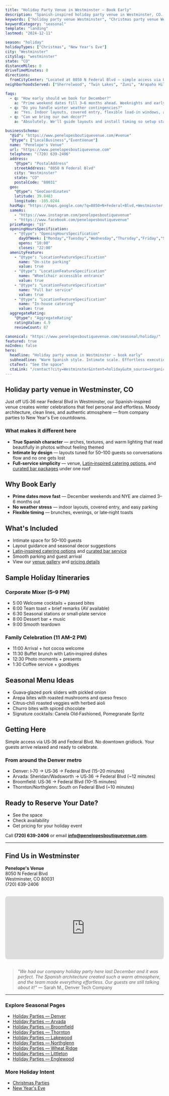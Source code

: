 ```yaml
---
title: "Holiday Party Venue in Westminster — Book Early"
description: "Spanish-inspired holiday party venue in Westminster, CO. Intimate space for 50-100 guests, easy parking, warm modern style. Dates fill fast."
keywords: ["holiday party venue Westminster", "Christmas party venue Westminster CO", "New Year's Eve venue Westminster", "holiday event space Westminster"]
keywordCategory: "seasonal"
template: "landing"
lastmod: "2024-12-11"

season: "holiday"
holidayTypes: ["Christmas", "New Year's Eve"]
city: "Westminster"
citySlug: "westminster"
state: "CO"
distanceMiles: 0
driveTimeMinutes: 0
directions:
  fromCityCenter: "Located at 8050 N Federal Blvd — simple access via US‑36 and Federal Blvd."
neighborhoodsServed: ["Sherrelwood", "Twin Lakes", "Zuni", "Arapaho Hills"]

faqs:
  - q: "How early should we book for December?"
    a: "Prime weekend dates fill 3–6 months ahead. Weeknights and early December offer more flexibility."
  - q: "Do you handle winter weather contingencies?"
    a: "Yes. Indoor layouts, covered entry, flexible load‑in windows, and on‑site parking keep plans smooth."
  - q: "Can we bring our own decor?"
    a: "Absolutely. We'll guide layouts and install timing so setup stays effortless."

businessSchema:
  "@id": "https://www.penelopesboutiquevenue.com/#venue"
  "@type": ["LocalBusiness","EventVenue"]
  name: "Penelope's Venue"
  url: "https://www.penelopesboutiquevenue.com"
  telephone: "(720) 639-2406"
  address:
    "@type": "PostalAddress"
    streetAddress: "8050 N Federal Blvd"
    city: "Westminster"
    state: "CO"
    postalCode: "80031"
  geo:
    "@type": "GeoCoordinates"
    latitude: 39.8483
    longitude: -105.0244
  hasMap: "https://maps.google.com/?q=8050+N+Federal+Blvd,+Westminster,+CO+80031"
  sameAs:
    - "https://www.instagram.com/penelopesboutiquevenue"
    - "https://www.facebook.com/penelopesboutiquevenue"
  priceRange: "$$"
  openingHoursSpecification:
    - "@type": "OpeningHoursSpecification"
      dayOfWeek: ["Monday","Tuesday","Wednesday","Thursday","Friday","Saturday","Sunday"]
      opens: "10:00"
      closes: "22:00"
  amenityFeature:
    - "@type": "LocationFeatureSpecification"
      name: "On-site parking"
      value: true
    - "@type": "LocationFeatureSpecification"
      name: "Wheelchair accessible entrance"
      value: true
    - "@type": "LocationFeatureSpecification"
      name: "Full bar service"
      value: true
    - "@type": "LocationFeatureSpecification"
      name: "In-house catering"
      value: true
  aggregateRating:
    "@type": "AggregateRating"
    ratingValue: 4.9
    reviewCount: 87

canonical: "https://www.penelopesboutiquevenue.com/seasonal/holiday/"
featured: true
noIndex: false
hero:
  headline: "Holiday party venue in Westminster — book early"
  subheadline: "Warm Spanish style. Intimate scale. Effortless execution."
  ctaText: "See the space"
  ctaLink: "/contact?city=Westminster&intent=holiday&utm_source=organic&utm_medium=seo&utm_campaign=seasonal-holiday&utm_content=westminster"
---
```


## Holiday party venue in Westminster, CO

Just off US‑36 near Federal Blvd in Westminster, our Spanish-inspired venue creates winter celebrations that feel personal and effortless. Moody architecture, clean lines, and authentic atmosphere — from company parties to New Year's Eve countdowns.

### What makes it different here

- **True Spanish character** — arches, textures, and warm lighting that read beautifully in photos without feeling themed
- **Intimate by design** — layouts tuned for 50–100 guests so conversations flow and no one gets lost
- **Full‑service simplicity** — venue, [Latin‑inspired catering options](/catering), and [curated bar packages](/bar) under one roof

## Why Book Early

- **Prime dates move fast** — December weekends and NYE are claimed 3–6 months out
- **No weather stress** — indoor layouts, covered entry, and easy parking
- **Flexible timing** — brunches, evenings, or late‑night toasts

## What's Included

- Intimate space for 50–100 guests
- Layout guidance and seasonal decor suggestions
- [Latin‑inspired catering options](/catering) and [curated bar service](/bar)
- Smooth parking and guest arrival
- View our [venue gallery](/gallery) and [pricing details](/pricing)

## Sample Holiday Itineraries

### Corporate Mixer (5–9 PM)
- 5:00 Welcome cocktails + passed bites
- 6:00 Team toast + brief remarks (AV available)
- 6:30 Seasonal stations or small‑plate service
- 8:00 Dessert bar + music
- 9:00 Smooth teardown

### Family Celebration (11 AM–2 PM)
- 11:00 Arrival + hot cocoa welcome
- 11:30 Buffet brunch with Latin‑inspired dishes
- 12:30 Photo moments + presents
- 1:30 Coffee service + goodbyes

## Seasonal Menu Ideas

- Guava‑glazed pork sliders with pickled onion
- Arepa bites with roasted mushrooms and queso fresco
- Citrus‑chili roasted veggies with herbed aioli
- Churro bites with spiced chocolate
- Signature cocktails: Canela Old‑Fashioned, Pomegranate Spritz

## Getting Here

Simple access via US‑36 and Federal Blvd. No downtown gridlock. Your guests arrive relaxed and ready to celebrate.

### From around the Denver metro
- Denver: I‑70 → US‑36 → Federal Blvd (15–20 minutes)
- Arvada: Sheridan/Wadsworth → US‑36 → Federal Blvd (~12 minutes)
- Broomfield: US‑36 → Federal Blvd (10–15 minutes)
- Thornton/Northglenn: South on Federal Blvd (~10 minutes)

## Ready to Reserve Your Date?

- See the space
- Check availability
- Get pricing for your holiday event

Call **(720) 639-2406** or email **info@penelopesboutiquevenue.com**.

---

## Find Us in Westminster

**Penelope's Venue**  
8050 N Federal Blvd  
Westminster, CO 80031  
(720) 639-2406

<iframe src="https://www.google.com/maps/embed?pb=!1m18!1m12!1m3!1d3043.123456789!2d-105.0244!3d39.8483!2m3!1f0!2f0!3f0!3m2!1i1024!2i768!4f13.1!3m3!1m2!1s0x0%3A0x0!2s8050+N+Federal+Blvd%2C+Westminster%2C+CO+80031!5e0!3m2!1sen!2sus!4v1234567890" width="100%" height="200" style="border:0;border-radius:8px;margin:1rem 0;" allowfullscreen="" loading="lazy" referrerpolicy="no-referrer-when-downgrade"></iframe>

> *"We had our company holiday party here last December and it was perfect. The Spanish architecture created such a warm atmosphere, and the team made everything effortless. Our guests are still talking about it!"* — Sarah M., Denver Tech Company

---

### Explore Seasonal Pages
- [Holiday Parties — Denver](/seasonal/holiday/denver/)
- [Holiday Parties — Arvada](/seasonal/holiday/arvada/)
- [Holiday Parties — Broomfield](/seasonal/holiday/broomfield/)
- [Holiday Parties — Thornton](/seasonal/holiday/thornton/)
- [Holiday Parties — Lakewood](/seasonal/holiday/lakewood/)
- [Holiday Parties — Northglenn](/seasonal/holiday/northglenn/)
- [Holiday Parties — Wheat Ridge](/seasonal/holiday/wheat-ridge/)
- [Holiday Parties — Littleton](/seasonal/holiday/littleton/)
- [Holiday Parties — Englewood](/seasonal/holiday/englewood/)

### More Holiday Intent
- [Christmas Parties](/seasonal/christmas/)
- [New Year's Eve](/seasonal/new-years/)


